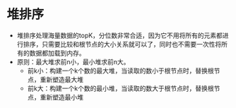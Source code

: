 # 堆排序
- 堆排序处理海量数据的topK，分位数非常合适，因为它不用将所有的元素都进行排序，只需要比较和根节点的大小关系就可以了，同时也不需要一次性将所有的数据都加载到内存。
- 原则：最大堆求前n小，最小堆求前n大。
  - 前k小：构建一个k个数的最大堆，当读取的数小于根节点时，替换根节点，重新塑造最大堆
  - 前k大：构建一个k个数的最小堆，当读取的数大于根节点时，替换根节点，重新塑造最小堆
